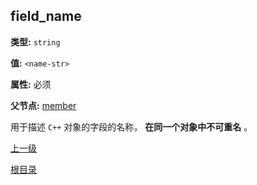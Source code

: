## field_name ##

**类型:** `string`

**值:** `<name-str>`

**属性:** 必须

**父节点:** [member](member.md)

用于描述 `C++` 对象的字段的名称， **在同一个对象中不可重名** 。

[上一级](../schema.md)

[根目录](../../../README_ZH.md)